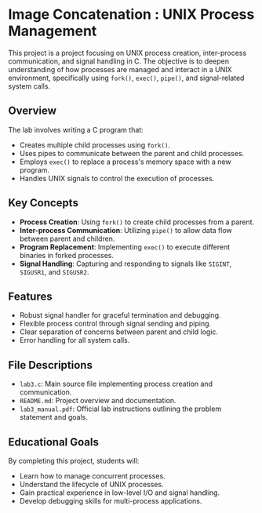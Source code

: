 # Image Concatenation : UNIX Process Management

This project is a project focusing on UNIX process creation, inter-process communication, and signal handling in C. The objective is to deepen understanding of how processes are managed and interact in a UNIX environment, specifically using `fork()`, `exec()`, `pipe()`, and signal-related system calls.

## Overview

The lab involves writing a C program that:
- Creates multiple child processes using `fork()`.
- Uses pipes to communicate between the parent and child processes.
- Employs `exec()` to replace a process's memory space with a new program.
- Handles UNIX signals to control the execution of processes.

## Key Concepts

- **Process Creation**: Using `fork()` to create child processes from a parent.
- **Inter-process Communication**: Utilizing `pipe()` to allow data flow between parent and children.
- **Program Replacement**: Implementing `exec()` to execute different binaries in forked processes.
- **Signal Handling**: Capturing and responding to signals like `SIGINT`, `SIGUSR1`, and `SIGUSR2`.

## Features

- Robust signal handler for graceful termination and debugging.
- Flexible process control through signal sending and piping.
- Clear separation of concerns between parent and child logic.
- Error handling for all system calls.

## File Descriptions

- `lab3.c`: Main source file implementing process creation and communication.
- `README.md`: Project overview and documentation.
- `lab3_manual.pdf`: Official lab instructions outlining the problem statement and goals.

## Educational Goals

By completing this project, students will:
- Learn how to manage concurrent processes.
- Understand the lifecycle of UNIX processes.
- Gain practical experience in low-level I/O and signal handling.
- Develop debugging skills for multi-process applications.
